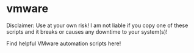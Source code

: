 # vmware

Disclaimer: Use at your own risk! I am not liable if you copy one of these scripts and it breaks or causes any downtime to your system(s)!

Find helpful VMware automation scripts here!

